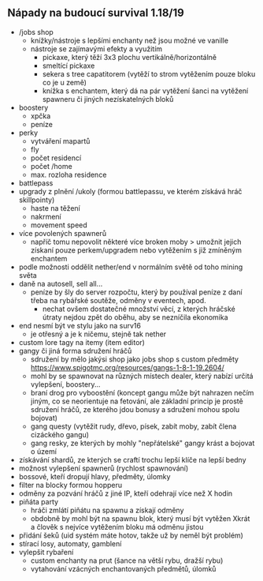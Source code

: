 <!-- @format -->

## Nápady na budoucí survival 1.18/19

- /jobs shop
  - knížky/nástroje s lepšími enchanty než jsou možné ve vanille
  - nástroje se zajímavými efekty a využitím
    - pickaxe, který těží 3x3 plochu vertikálně/horizontálně
    - smeltící pickaxe
    - sekera s tree capatitorem (vytěží to strom vytěžením pouze bloku co je u země)
    - knížka s enchantem, který dá na pár vytěžení šanci na vytěžení spawneru či jiných nezískatelných bloků
- boostery
  - xpčka
  - peníze
- perky
  - vytváření mapartů
  - fly
  - počet residencí
  - počet /home
  - max. rozloha residence
- battlepass
- upgrady z plnění /ukoly (formou battlepassu, ve kterém získává hráč skillpointy)
  - haste na těžení
  - nakrmení
  - movement speed
- více povolených spawnerů
  - napříč tomu nepovolit některé více broken moby > umožnit jejich získaní pouze perkem/upgradem nebo vytěžením s již zmíněným enchantem
- podle možnosti oddělit nether/end v normálním světě od toho mining světa
- daně na autosell, sell all...
  - peníze by šly do server rozpočtu, který by používal peníze z daní třeba na rybářské soutěže, odměny v eventech, apod.
    - nechat ovšem dostatečné množství věcí, z kterých hráčské útraty nejdou zpět do oběhu, aby se nezníčila ekonomika
- end nesmí být ve stylu jako na surv16
    - je otřesný a je k ničemu, stejně tak nether
- custom lore tagy na itemy (item editor)
- gangy či jiná forma sdružení hráčů
    - sdružení by mělo jakýsi shop jako jobs shop s custom předměty https://www.spigotmc.org/resources/gangs-1-8-1-19.2604/
    - mohl by se spawnovat na různých místech dealer, který nabízí určitá vylepšení, boostery...
    - braní drog pro vyboostění (koncept gangu může být nahrazen nečím jiným, co se neorientuje na fetování, ale základní princip je prostě sdružení hráčů, ze kterého jdou bonusy a sdružení mohou spolu bojovat)
    - gang questy (vytěžit rudy, dřevo, písek, zabít moby, zabít člena cizáckého gangu)
    - gang resky, ze kterých by mohly "nepřátelské" gangy krást a bojovat o území
- získávání shardů, ze kterých se craftí trochu lepší klíče na lepší bedny
- možnost vylepšení spawnerů (rychlost spawnování)
- bossové, kteří dropují hlavy, předměty, úlomky
- filter na blocky formou hopperu
- odměny za pozvání hráčů z jiné IP, kteří odehrají více než X hodin
- piňáta party
    - hráči zmlátí piňátu na spawnu a získají odměny
    - obdobně by mohl být na spawnu blok, který musí být vytěžen Xkrát a člověk s nejvíce vytěžením bloku má odměnu jistou
- přidání šeků (uid systém máte hotov, takže už by neměl být problém)
- stírací losy, automaty, gamblení
- vylepšit rybaření
    - custom enchanty na prut (šance na větší rybu, dražší rybu)
    - vytahování vzácných enchantovaných předmětů, úlomků
